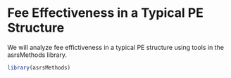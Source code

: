 Fee Effectiveness in a Typical PE Structure
================

We will analyze fee effictiveness in a typical PE structure using tools in the asrsMethods library.

``` r
library(asrsMethods)
```
